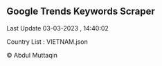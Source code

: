 

## Google Trends Keywords Scraper 
 
Last Update 03-03-2023 , 14:40:02

Country List :
VIETNAM.json



© Abdul Muttaqin 
